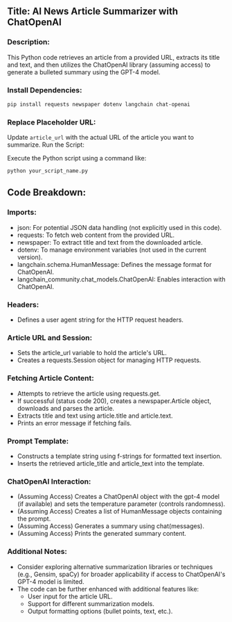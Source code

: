 ## Title: AI News Article Summarizer with ChatOpenAI

### Description:

This Python code retrieves an article from a provided URL, extracts its title and text, and then utilizes the ChatOpenAI library (assuming access) to generate a bulleted summary using the GPT-4 model.


### Install Dependencies:

```Bash
pip install requests newspaper dotenv langchain chat-openai
```
### Replace Placeholder URL:

Update `article_url` with the actual URL of the article you want to summarize.
Run the Script:

Execute the Python script using a command like:
```Bash
python your_script_name.py
```

## Code Breakdown:

### Imports:

- json: For potential JSON data handling (not explicitly used in this code).
- requests: To fetch web content from the provided URL.
 - newspaper: To extract title and text from the downloaded article.
 - dotenv: To manage environment variables (not used in the current version).
- langchain.schema.HumanMessage: Defines the message format for ChatOpenAI.
- langchain_community.chat_models.ChatOpenAI: Enables interaction with ChatOpenAI.


### Headers:

- Defines a user agent string for the HTTP request headers.
### Article URL and Session:

- Sets the article_url variable to hold the article's URL.
 - Creates a requests.Session object for managing HTTP requests.
### Fetching Article Content:

- Attempts to retrieve the article using requests.get.
- If successful (status code 200), creates a newspaper.Article object, downloads and parses the article.
- Extracts title and text using article.title and article.text.
- Prints an error message if fetching fails.
### Prompt Template:

- Constructs a template string using f-strings for formatted text insertion.
- Inserts the retrieved article_title and article_text into the template.
### ChatOpenAI Interaction:

- (Assuming Access) Creates a ChatOpenAI object with the gpt-4 model (if available) and sets the temperature parameter (controls randomness).
- (Assuming Access) Creates a list of HumanMessage objects containing the prompt.
- (Assuming Access) Generates a summary using chat(messages).
- (Assuming Access) Prints the generated summary content.

### Additional Notes:

- Consider exploring alternative summarization libraries or techniques (e.g., Gensim, spaCy) for broader applicability if access to ChatOpenAI's GPT-4 model is limited.
- The code can be further enhanced with additional features like:
    - User input for the article URL.
    - Support for different summarization models.
    - Output formatting options (bullet points, text, etc.).